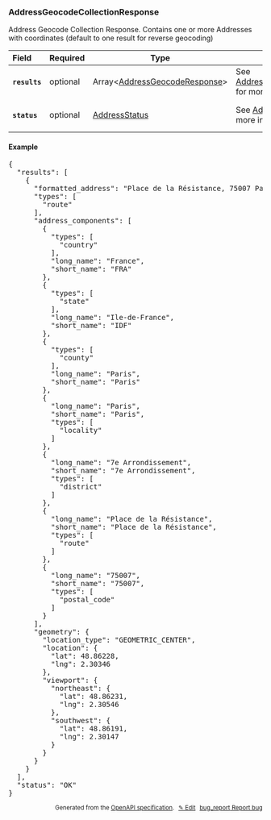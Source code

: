 <!--- This is a generated file, do not edit! -->
<!--- [START woosmap_http_schema_addressgeocodecollectionresponse] -->
<h3 class="schema-object" id="AddressGeocodeCollectionResponse">AddressGeocodeCollectionResponse</h3>

Address Geocode Collection Response. Contains one or more Addresses with coordinates (default to one result for reverse geocoding)

| Field                                                                                                                   | Required | Type                                                                                    | Description                                                                                          |
| :---------------------------------------------------------------------------------------------------------------------- | -------- | --------------------------------------------------------------------------------------- | ---------------------------------------------------------------------------------------------------- |
| <h4 id="AddressGeocodeCollectionResponse-results" class="add-link schema-object-property-key"><code>results</code></h4> | optional | Array&lt;[AddressGeocodeResponse](#AddressGeocodeResponse "AddressGeocodeResponse")&gt; | See [AddressGeocodeResponse](#AddressGeocodeResponse "AddressGeocodeResponse") for more information. |
| <h4 id="AddressGeocodeCollectionResponse-status" class="add-link schema-object-property-key"><code>status</code></h4>   | optional | [AddressStatus](#AddressStatus "AddressStatus")                                         | See [AddressStatus](#AddressStatus "AddressStatus") for more information.                            |

<h4 class="schema-object-example" id="AddressGeocodeCollectionResponse-example">Example</h4>

<pre class="notranslate lang-json prettyprint">{
  "results": [
    {
      "formatted_address": "Place de la Résistance, 75007 Paris, France",
      "types": [
        "route"
      ],
      "address_components": [
        {
          "types": [
            "country"
          ],
          "long_name": "France",
          "short_name": "FRA"
        },
        {
          "types": [
            "state"
          ],
          "long_name": "Ile-de-France",
          "short_name": "IDF"
        },
        {
          "types": [
            "county"
          ],
          "long_name": "Paris",
          "short_name": "Paris"
        },
        {
          "long_name": "Paris",
          "short_name": "Paris",
          "types": [
            "locality"
          ]
        },
        {
          "long_name": "7e Arrondissement",
          "short_name": "7e Arrondissement",
          "types": [
            "district"
          ]
        },
        {
          "long_name": "Place de la Résistance",
          "short_name": "Place de la Résistance",
          "types": [
            "route"
          ]
        },
        {
          "long_name": "75007",
          "short_name": "75007",
          "types": [
            "postal_code"
          ]
        }
      ],
      "geometry": {
        "location_type": "GEOMETRIC_CENTER",
        "location": {
          "lat": 48.86228,
          "lng": 2.30346
        },
        "viewport": {
          "northeast": {
            "lat": 48.86231,
            "lng": 2.30546
          },
          "southwest": {
            "lat": 48.86191,
            "lng": 2.30147
          }
        }
      }
    }
  ],
  "status": "OK"
}</pre>

<p style="text-align: right; font-size: smaller;">Generated from the <a data-label="openapi-github" href="https://github.com/woosmap/openapi-specification" title="Woosmap OpenAPI Specification" class="external">OpenAPI specification</a>.
<a data-label="openapi-github-woosmap-http-schema-addressgeocodecollectionresponse" data-action="edit" style="margin-left: 5px;" href="https://github.com/woosmap/openapi-specification/blob/main/specification/schemas/AddressGeocodeCollectionResponse.yml" title="Edit on GitHub">✎ Edit</a>
<a data-label="openapi-github-woosmap-http-schema-addressgeocodecollectionresponse" data-action="bug" style="margin-left: 5px;" href="https://github.com/woosmap/openapi-specification/issues/new?assignees=&labels=type%3A+bug%2C+triage+me&template=bug_report.md&title=[schemas] Bug - AddressGeocodeCollectionResponse" title="File bug for schemas on GitHub"><span class="material-icons">bug_report</span> Report bug</a>
</p>

<!--- [END woosmap_http_schema_addressgeocodecollectionresponse] -->
